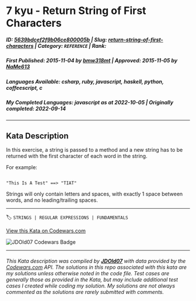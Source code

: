 # 7 kyu - Return String of First Characters

##### **ID**: [5639bdcef2f9b06ce800005b](https://www.codewars.com/kata/5639bdcef2f9b06ce800005b) | **Slug**: [return-string-of-first-characters](https://www.codewars.com/kata/5639bdcef2f9b06ce800005b) | **Category**: `REFERENCE` | **Rank**: <span style="color:white">7 kyu</span>

##### **First Published**: 2015-11-04 ***by*** [bmw318mt](https://www.codewars.com/users/bmw318mt) | **Approved**: 2015-11-05 ***by*** [NaMe613](https://www.codewars.com/users/NaMe613)

##### **Languages Available**: csharp, ruby, javascript, haskell, python, coffeescript, c

##### **My Completed Languages**: javascript ***as at*** 2022-10-05 | **Originally completed**: 2022-09-14

---

## Kata Description


In this exercise, a string is passed to a method and a new string has to be returned with the first character of each word in the string.



For example:



```

"This Is A Test" ==> "TIAT"

```



Strings will only contain letters and spaces, with exactly 1 space between words, and no leading/trailing spaces.

---


🏷 `STRINGS | REGULAR EXPRESSIONS | FUNDAMENTALS`


[View this Kata on Codewars.com](https://www.codewars.com/kata/5639bdcef2f9b06ce800005b)

![](https://www.codewars.com/users/jdold07/badges/large "JDOld07 Codewars Badge")

---

###### *This Kata description was compiled by [**JDOld07**](https://tpstech.dev) with data provided by the [Codewars.com](https://www.codewars.com) API.  The solutions in this repo associated with this kata are my solutions unless otherwise noted in the code file.  Test cases are generally those as provided in the Kata, but may include additional test cases I created while coding my solution.  My solutions are not always commented as the solutions are rarely submitted with comments.*
